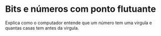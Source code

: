 # Bits e números com ponto flutuante

Explica como o computador entende que um número tem uma virgula e quantas casas tem antes da virgula.
